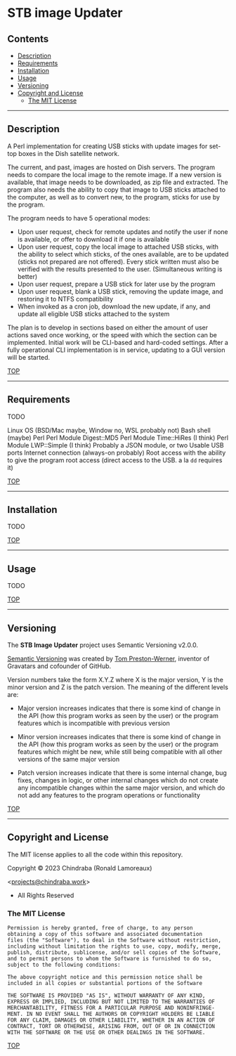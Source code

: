 # STB image Updater

## Contents

-  [Description](#description)
-  [Requirements](#requirements)
-  [Installation](#installation)
-  [Usage](#usage)
-  [Versioning](#versioning)
-  [Copyright and License](#copyright-and-license)
   -  [The MIT License](#the-mit-license)


---
## Description

A Perl implementation for creating USB sticks with update images for set-top boxes in the Dish satellite network.

The current, and past, images are hosted on Dish servers. The program needs to compare the local image to the remote image. If a new version is available, that image needs to be downloaded, as zip file and extracted. The program also needs the ability to copy that image to USB sticks attached to the computer, as well as to convert new, to the program, sticks for use by the program.

The program needs to have 5 operational modes:
  - Upon user request, check for remote updates and notify the user if none is available, or offer to download it if one is available
  - Upon user request, copy the local image to attached USB sticks, with the ability to select which sticks, of the ones available, are to be updated (sticks not prepared are not offered). Every stick written must also be verified with the results presented to the user. (Simultaneous writing is better)
  - Upon user request, prepare a USB stick for later use by the program
  - Upon user request, blank a USB stick, removing the update image, and restoring it to NTFS compatibility
  - When invoked as a cron job, download the new update, if any, and update all eligible USB sticks attached to the system

The plan is to develop in sections based on either the amount of user actions saved once working, or the speed with which the section can be implemented. Initial work will be CLI-based and hard-coded settings. After a fully operational CLI implementation is in service, updating to a GUI version will be started.

[TOP](#contents)

---
## Requirements

TODO

Linux OS (BSD/Mac maybe, Window no, WSL probably not)
Bash shell (maybe)
Perl
Perl Module Digest::MD5
Perl Module Time::HiRes (I think)
Perl Module LWP::Simple (I think)
Probably a JSON module, or two
Usable USB ports
Internet connection (always-on probably)
Root access with the ability to give the program root access (direct access to the USB. a la `dd` requires it)

[TOP](#contents)

---
## Installation

TODO

[TOP](#contents)

---
## Usage

TODO

[TOP](#contents)

---
## Versioning

The **STB Image Updater** project uses Semantic Versioning v2.0.0.

[Semantic Versioning](https://semver.org/spec/v2.0.0.html) was created by [Tom Preston-Werner](http://tom.preston-werner.com/), inventor of Gravatars and cofounder of GitHub.

Version numbers take the form X.Y.Z where X is the major version, Y is the minor version and Z is the patch version. The meaning of the different levels are:

* Major version increases indicates that there is some kind of change in the API (how this program works as seen by the user) or the program features which is incompatible with previous version

* Minor version increases indicates that there is some kind of change in the API (how this program works as seen by the user) or the program features which might be new, while still being compatible with all other versions of the same major version

* Patch version increases indicate that there is some internal change, bug fixes, changes in logic, or other internal changes which do not create any incompatible changes within the same major version, and which do not add any features to the program operations or functionality

[TOP](#contents)

---
## Copyright and License

The MIT license applies to all the code within this repository.

Copyright © 2023  Chindraba (Ronald Lamoreaux)

   <[projects@chindraba.work](mailto:projects@chindraba.work?subject=STB_Image_Updater)>

- All Rights Reserved

### The MIT License

    Permission is hereby granted, free of charge, to any person
    obtaining a copy of this software and associated documentation
    files (the "Software"), to deal in the Software without restriction,
    including without limitation the rights to use, copy, modify, merge,
    publish, distribute, sublicense, and/or sell copies of the Software,
    and to permit persons to whom the Software is furnished to do so,
    subject to the following conditions:

    The above copyright notice and this permission notice shall be
    included in all copies or substantial portions of the Software

    THE SOFTWARE IS PROVIDED "AS IS", WITHOUT WARRANTY OF ANY KIND,
    EXPRESS OR IMPLIED, INCLUDING BUT NOT LIMITED TO THE WARRANTIES OF
    MERCHANTABILITY, FITNESS FOR A PARTICULAR PURPOSE AND NONINFRINGE-
    MENT. IN NO EVENT SHALL THE AUTHORS OR COPYRIGHT HOLDERS BE LIABLE
    FOR ANY CLAIM, DAMAGES OR OTHER LIABILITY, WHETHER IN AN ACTION OF
    CONTRACT, TORT OR OTHERWISE, ARISING FROM, OUT OF OR IN CONNECTION
    WITH THE SOFTWARE OR THE USE OR OTHER DEALINGS IN THE SOFTWARE.

[TOP](#contents)

